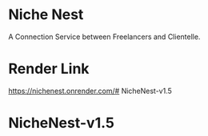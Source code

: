# Niche Nest

A Connection Service between Freelancers and Clientelle.

# Render Link
https://nichenest.onrender.com/# NicheNest-v1.5
# NicheNest-v1.5
